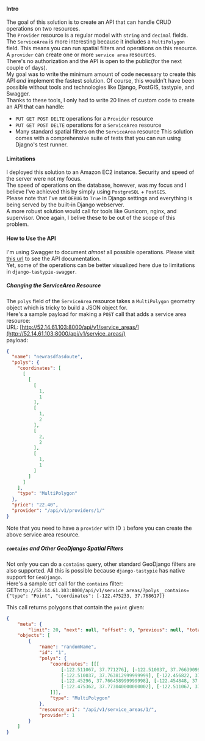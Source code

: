 #### Intro
The goal of this solution is to create an API that can handle CRUD operations on two resources.  
The `Provider` resource is a regular model with `string` and `decimal` fields.  
The `ServiceArea` is more interesting because it includes a `MultiPolygon` field. This means you can run spatial filters and operations on this resource.     
A `provider` can create one or more `service area` resources.  
There's no authorization and the API is open to the public(for the next couple of days).  
My goal was to write the minimum amount of code necessary to create this API *and* implement the fastest solution. Of course, this wouldn't have been possible without tools and technologies like Django, PostGIS, tastypie, and Swagger.        
Thanks to these tools, I only had to write 20 lines of custom code to create an API that can handle:  
* `PUT GET POST DELTE` operations for a `Provider` resource
* `PUT GET POST DELTE` operations for a `ServiceArea` resource
* Many standard spatial filters on the `ServiceArea` resource
This solution comes with a comprehensive suite of tests that you can run using Djagno's test runner.  

#### Limitations
I deployed this solution to an Amazon EC2 instance. Security and speed of the server were not my focus.   
The speed of operations on the database, however, was my focus and I believe I've achieved this by simply using `PostgreSQL` + `PostGIS`.   
Please note that I've set `DEBUG` to `True` in Django settings and everything is being served by the built-in Django webserver.  
A more robust solution would call for tools like Gunicorn, nginx, and supervisor. Once again, I belive these to be out of the scope of this problem.     

#### How to Use the API  
I'm using Swagger to document *almost* all possible operations. Please visit [this url](http://52.14.61.103:8000/api/doc) to see the API documentation.   
Yet, some of the operations can be better visualized here due to limitations in `django-tastypie-swagger`.   

##### Changing the ServiceArea Resource  
The `polys` field of the `ServiceArea` resource takes a `MultiPolygon` geometry object which is tricky to build a JSON object for.  
Here's a sample payload for making a `POST` call that adds a service area resource:  
URL: [http://52.14.61.103:8000/api/v1/service_areas/](http://52.14.61.103:8000/api/v1/service_areas/)  
payload:  
```json
{
  "name": "newrasdfasdoute",
  "polys": {
    "coordinates": [
      [
        [
          [
            1,
            1
          ],
          [
            1,
            2
          ],
          [
            2,
            2
          ],
          [
            1,
            1
          ]
        ]
      ]
    ],
    "type": "MultiPolygon"
  },
  "price": "22.40",
  "provider": "/api/v1/providers/1/"
}
```  
Note that you need to have a `provider` with ID `1` before you can create the above service area resource.  

##### `contains` and Other GeoDjango Spatial Filters  
Not only you can do a `contains` query, other standard GeoDjango filters are also supported. All this is possible because `django-tastypie` has native support for `GeoDjango`.   
Here's a sample `GET` call for the `contains` filter:     
GET`http://52.14.61.103:8000/api/v1/service_areas/?polys__contains={"type": "Point", "coordinates": [-122.475233, 37.768617]}`   

This call returns polygons that contain the `point` given:  
```json
{
    "meta": {
        "limit": 20, "next": null, "offset": 0, "previous": null, "total_count": 1},
    "objects": [
        {
            "name": "randomName",
            "id": "1",
            "polys": {
                "coordinates": [[[
                    [-122.511067, 37.771276], [-122.510037, 37.766390999999999],
                    [-122.510037, 37.763812999999999], [-122.456822, 37.765847999999998],
                    [-122.45296, 37.766458999999998], [-122.454848, 37.773989999999998],
                    [-122.475362, 37.773040000000002], [-122.511067, 37.771276]
                ]]],
                "type": "MultiPolygon"
            },
            "resource_uri": "/api/v1/service_areas/1/",
            "provider": 1
        }
    ]
}
```

